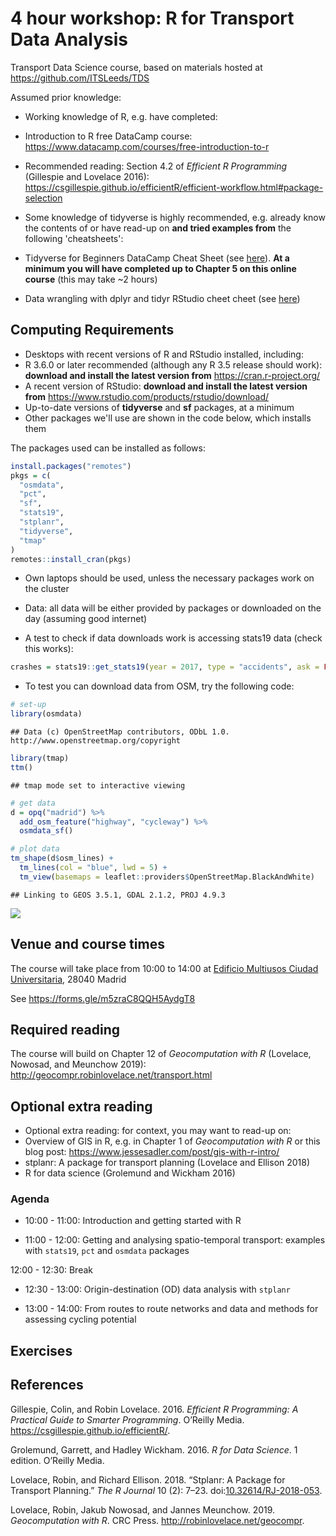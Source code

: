 4 hour workshop: R for Transport Data Analysis
================

Transport Data Science course, based on materials hosted at <https://github.com/ITSLeeds/TDS>

Assumed prior knowledge:

-   Working knowledge of R, e.g. have completed:
-   Introduction to R free DataCamp course: <https://www.datacamp.com/courses/free-introduction-to-r>
-   Recommended reading: Section 4.2 of *Efficient R Programming* (Gillespie and Lovelace 2016): <https://csgillespie.github.io/efficientR/efficient-workflow.html#package-selection>

-   Some knowledge of tidyverse is highly recommended, e.g. already know the contents of or have read-up on **and tried examples from** the following 'cheatsheets':
-   Tidyverse for Beginners DataCamp Cheat Sheet (see [here](https://s3.amazonaws.com/assets.datacamp.com/blog_assets/Tidyverse+Cheat+Sheet.pdf)). **At a minimum you will have completed up to Chapter 5 on this online course** (this may take ~2 hours)
-   Data wrangling with dplyr and tidyr RStudio cheet cheet (see [here](https://www.rstudio.com/wp-content/uploads/2015/02/data-wrangling-cheatsheet.pdf))

<!-- **It's in the Analysis directorate** -->
Computing Requirements
----------------------

-   Desktops with recent versions of R and RStudio installed, including:
-   R 3.6.0 or later recommended (although any R 3.5 release should work): **download and install the latest version from** <https://cran.r-project.org/>
-   A recent version of RStudio: **download and install the latest version from** <https://www.rstudio.com/products/rstudio/download/>
-   Up-to-date versions of **tidyverse** and **sf** packages, at a minimum
-   Other packages we'll use are shown in the code below, which installs them

The packages used can be installed as follows:

``` r
install.packages("remotes")
pkgs = c(
  "osmdata",
  "pct",
  "sf",
  "stats19",
  "stplanr",
  "tidyverse",
  "tmap"
)
remotes::install_cran(pkgs)
```

-   Own laptops should be used, unless the necessary packages work on the cluster

-   Data: all data will be either provided by packages or downloaded on the day (assuming good internet)
-   A test to check if data downloads work is accessing stats19 data (check this works):

``` r
crashes = stats19::get_stats19(year = 2017, type = "accidents", ask = FALSE)
```

-   To test you can download data from OSM, try the following code:

``` r
# set-up
library(osmdata)
```

    ## Data (c) OpenStreetMap contributors, ODbL 1.0. http://www.openstreetmap.org/copyright

``` r
library(tmap)
ttm()
```

    ## tmap mode set to interactive viewing

``` r
# get data
d = opq("madrid") %>% 
  add_osm_feature("highway", "cycleway") %>% 
  osmdata_sf()

# plot data
tm_shape(d$osm_lines) + 
  tm_lines(col = "blue", lwd = 5) +
  tm_view(basemaps = leaflet::providers$OpenStreetMap.BlackAndWhite)
```

    ## Linking to GEOS 3.5.1, GDAL 2.1.2, PROJ 4.9.3

![](analysis-4hr_files/figure-markdown_github/unnamed-chunk-3-1.png)

Venue and course times
----------------------

The course will take place from 10:00 to 14:00 at [Edificio Multiusos Ciudad Universitaria](https://www.google.com/maps/place/Edificio+Multiusos/@40.4500279,-3.7331934,15z/data=!4m5!3m4!1s0x0:0x721fc321c370faad!8m2!3d40.4500279!4d-3.7331934), 28040 Madrid

See <https://forms.gle/m5zraC8QQH5AydgT8>

<!-- - Download data from open roads: put on test scripts -->
Required reading
----------------

The course will build on Chapter 12 of *Geocomputation with R* (Lovelace, Nowosad, and Meunchow 2019): <http://geocompr.robinlovelace.net/transport.html>

Optional extra reading
----------------------

-   Optional extra reading: for context, you may want to read-up on:
-   Overview of GIS in R, e.g. in Chapter 1 of *Geocomputation with R* or this blog post: <https://www.jessesadler.com/post/gis-with-r-intro/>
-   stplanr: A package for transport planning (Lovelace and Ellison 2018)
-   R for data science (Grolemund and Wickham 2016)

### Agenda

-   10:00 - 11:00: Introduction and getting started with R

-   11:00 - 12:00: Getting and analysing spatio-temporal transport: examples with `stats19`, `pct` and `osmdata` packages

12:00 - 12:30: Break

-   12:30 - 13:00: Origin-destination (OD) data analysis with `stplanr`

-   13:00 - 14:00: From routes to route networks and data and methods for assessing cycling potential

Exercises
---------

References
----------

Gillespie, Colin, and Robin Lovelace. 2016. *Efficient R Programming: A Practical Guide to Smarter Programming*. O’Reilly Media. <https://csgillespie.github.io/efficientR/>.

Grolemund, Garrett, and Hadley Wickham. 2016. *R for Data Science*. 1 edition. O’Reilly Media.

Lovelace, Robin, and Richard Ellison. 2018. “Stplanr: A Package for Transport Planning.” *The R Journal* 10 (2): 7–23. doi:[10.32614/RJ-2018-053](https://doi.org/10.32614/RJ-2018-053).

Lovelace, Robin, Jakub Nowosad, and Jannes Meunchow. 2019. *Geocomputation with R*. CRC Press. <http://robinlovelace.net/geocompr>.
